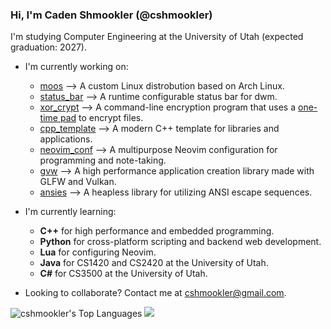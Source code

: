 ### Hi, I'm Caden Shmookler (@cshmookler)

<p>I'm studying Computer Engineering at the University of Utah (expected graduation: 2027).</p>

- I'm currently working on:
    - [moos](https://github.com/cshmookler/moos) --> A custom Linux distrobution based on Arch Linux.
    - [status_bar](https://github.com/cshmookler/status_bar) --> A runtime configurable status bar for dwm.
    - [xor_crypt](https://github.com/cshmookler/xor_crypt) --> A command-line encryption program that uses a [one-time pad](https://en.wikipedia.org/wiki/One-time_pad) to encrypt files.
    - [cpp_template](https://github.com/cshmookler/cpp_template) --> A modern C++ template for libraries and applications.
    - [neovim_conf](https://github.com/cshmookler/neovim_conf) --> A multipurpose Neovim configuration for programming and note-taking.
    - [gvw](https://github.com/cshmookler/gvw) --> A high performance application creation library made with GLFW and Vulkan.
    - [ansies](https://github.com/cshmookler/ansies) --> A heapless library for utilizing ANSI escape sequences.

- I'm currently learning:
    - **C++** for high performance and embedded programming.
    - **Python** for cross-platform scripting and backend web development.
    - **Lua** for configuring Neovim.
    - **Java** for CS1420 and CS2420 at the University of Utah.
    - **C#** for CS3500 at the University of Utah.

- Looking to collaborate? Contact me at cshmookler@gmail.com.

![cshmookler's Top Languages](https://github-readme-stats.vercel.app/api/top-langs/?username=cshmookler&show_icons=true&langs_count=10&layout=compact&hide_border=true&bg_color=00000000&text_color=3498db)
<picture>
    <source media="(prefers-color-scheme: dark)" srcset="https://github-readme-streak-stats.herokuapp.com/?user=cshmookler&hide_border=true&theme=dark" />
    <img src="https://github-readme-streak-stats.herokuapp.com/?user=cshmookler&hide_border=true&theme=default" />
</picture>
